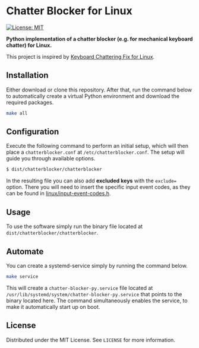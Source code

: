 # Chatter Blocker for Linux
[![License: MIT](https://img.shields.io/badge/License-MIT-yellow.svg)](https://opensource.org/licenses/MIT)

**Python implementation of a chatter blocker (e.g. for mechanical keyboard chatter) for Linux.**

This project is inspired by [Keyboard Chattering Fix for Linux](https://github.com/finkrer/KeyboardChatteringFix-Linux).

## Installation

Either download or clone this repository. After that, run the command below to automatically create a virtual Python environment and download the required packages.

```bash
make all
```

## Configuration

Execute the following command to perform an initial setup, which will then place a `chatterblocker.conf` at `/etc/chatterblocker.conf`. The setup will guide you through available options.

```bash
$ dist/chatterblocker/chatterblocker
```

In the resulting file you can also add **excluded keys** with the `exclude=` option. There you will need to insert the specific input event codes, as they can be found in [linux/input-event-codes.h](https://github.com/torvalds/linux/blob/master/include/uapi/linux/input-event-codes.h).

## Usage

To use the software simply run the binary file located at `dist/chatterblocker/chatterblocker`.

## Automate

You can create a systemd-service simply by running the command below.

```bash
make service
```

This will create a `chatter-blocker-py.service` file located at `/usr/lib/systemd/system/chatter-blocker-py.service` that points to the binary located here. The command simultaneously enables the service, to make it automatically start up on boot.

## License

Distributed under the MIT License. See `LICENSE` for more information.
